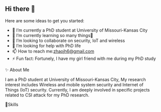 ## Hi there 👋


Here are some ideas to get you started:

- 🔭 I’m currently a PhD student at Umiversity of Missouri-Kansas City
- 🌱 I’m currently learning so many things🤣 
- 👯 I’m looking to collaborate on security, IoT and wireless
- 🤔 I’m looking for help with PhD life
- 📫 How to reach me:zhaojh6@gmail.com
- ⚡ Fun fact: Fortunely, I have my girl friend with me during my PhD study

✨ About Me

I am a PhD student at University of Missouri-Kansas City, My research interest includes Wireless and mobile system security and Internet of Things (IoT) security. Currently, I am deeply involved in specific projects related to CSI attack for my PhD research.

💪Skills




